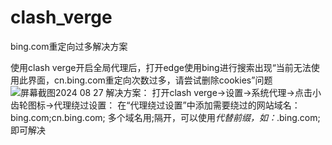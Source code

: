 # clash_verge
bing.com重定向过多解决方案

使用clash verge开启全局代理后，打开edge使用bing进行搜索出现“当前无法使用此界面，cn.bing.com重定向次数过多，请尝试删除cookies”问题
![屏幕截图2024 08 27](https://github.com/user-attachments/assets/42dc26e1-a33f-4b29-b274-2538a739b93b)
解决方案：
打开clash verge→设置→系统代理→点击小齿轮图标→代理绕过设置：
在“代理绕过设置”中添加需要绕过的网站域名：bing.com;cn.bing.com;
多个域名用;隔开，可以使用*代替前缀，如：*.bing.com;
即可解决

